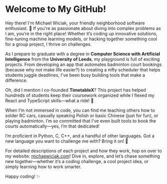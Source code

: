 # Welcome to My GitHub!

Hey there! I'm Michael Wiciak, your friendly neighborhood software enthusiast. 🎉 If you're as passionate about diving into complex problems as I am, you’re in the right place! Whether it’s coding up innovative solutions, fine-tuning machine learning models, or hacking together something cool for a group project, I thrive on challenges.

As I prepare to graduate with a degree in **Computer Science with Artificial Intelligence** from the **University of Leeds**, my playground is full of exciting projects. From developing an app that automates badminton court bookings (because why not make life easier?) to creating a nifty scheduler that helps students juggle deadlines, I've been busy building tools that make a difference.

Oh, did I mention I co-founded **TimetableX**? This project has helped hundreds of students keep their coursework organized while I flexed my React and TypeScript skills—what a ride! 🚀

When I’m not immersed in code, you can find me teaching others how to solder RC cars, casually speaking Polish or basic Chinese (just for fun), or playing badminton. I’m so committed that I’ve even built tools to book the courts automatically—yes, I’m that dedicated!

I’m proficient in Python, C, C++, and a handful of other languages. Got a new language you want to challenge me with? Bring it on! 💪

For detailed descriptions of each project and how they work, hop on over to my website: [michaewiciak.com](http://michaelwiciak.com)! Dive in, explore, and let’s chase something new together—whether it’s a coding challenge, a cool project idea, or simply learning how to work smarter.

Happy coding! ✨
